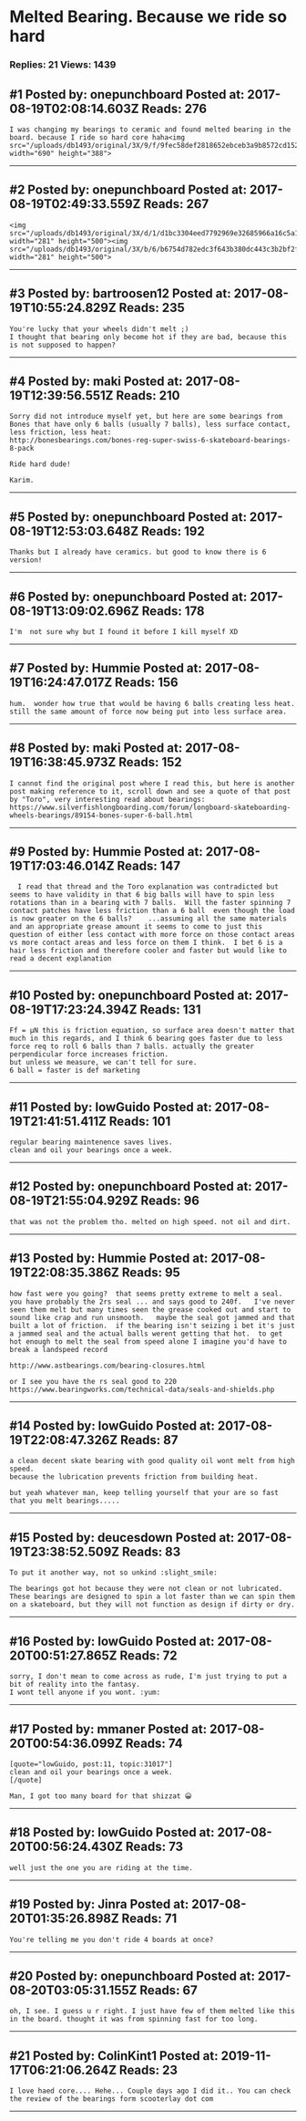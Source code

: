 # Melted Bearing. Because we ride so hard

### Replies: 21 Views: 1439

## \#1 Posted by: onepunchboard Posted at: 2017-08-19T02:08:14.603Z Reads: 276

```
I was changing my bearings to ceramic and found melted bearing in the board. because I ride so hard core haha<img src="/uploads/db1493/original/3X/9/f/9fec58def2818652ebceb3a9b8572cd1524e82b7.jpg" width="690" height="388">
```

---
## \#2 Posted by: onepunchboard Posted at: 2017-08-19T02:49:33.559Z Reads: 267

```
<img src="/uploads/db1493/original/3X/d/1/d1bc3304eed7792969e32685966a16c5a1640465.jpg" width="281" height="500"><img src="/uploads/db1493/original/3X/b/6/b6754d782edc3f643b380dc443c3b2bf2fac05fa.jpg" width="281" height="500">
```

---
## \#3 Posted by: bartroosen12 Posted at: 2017-08-19T10:55:24.829Z Reads: 235

```
You're lucky that your wheels didn't melt ;)
I thought that bearing only become hot if they are bad, because this is not supposed to happen?
```

---
## \#4 Posted by: maki Posted at: 2017-08-19T12:39:56.551Z Reads: 210

```
Sorry did not introduce myself yet, but here are some bearings from Bones that have only 6 balls (usually 7 balls), less surface contact, less friction, less heat:
http://bonesbearings.com/bones-reg-super-swiss-6-skateboard-bearings-8-pack

Ride hard dude!

Karim.
```

---
## \#5 Posted by: onepunchboard Posted at: 2017-08-19T12:53:03.648Z Reads: 192

```
Thanks but I already have ceramics. but good to know there is 6 version!
```

---
## \#6 Posted by: onepunchboard Posted at: 2017-08-19T13:09:02.696Z Reads: 178

```
I'm  not sure why but I found it before I kill myself XD
```

---
## \#7 Posted by: Hummie Posted at: 2017-08-19T16:24:47.017Z Reads: 156

```
hum.  wonder how true that would be having 6 balls creating less heat.  still the same amount of force now being put into less surface area.
```

---
## \#8 Posted by: maki Posted at: 2017-08-19T16:38:45.973Z Reads: 152

```
I cannot find the original post where I read this, but here is another post making reference to it, scroll down and see a quote of that post by "Toro", very interesting read about bearings:
https://www.silverfishlongboarding.com/forum/longboard-skateboarding-wheels-bearings/89154-bones-super-6-ball.html
```

---
## \#9 Posted by: Hummie Posted at: 2017-08-19T17:03:46.014Z Reads: 147

```
  I read that thread and the Toro explanation was contradicted but seems to have validity in that 6 big balls will have to spin less rotations than in a bearing with 7 balls.  Will the faster spinning 7 contact patches have less friction than a 6 ball  even though the load is now greater on the 6 balls?    ...assuming all the same materials and an appropriate grease amount it seems to come to just this question of either less contact with more force on those contact areas vs more contact areas and less force on them I think.  I bet 6 is a hair less friction and therefore cooler and faster but would like to read a decent explanation
```

---
## \#10 Posted by: onepunchboard Posted at: 2017-08-19T17:23:24.394Z Reads: 131

```
Ff = μN this is friction equation, so surface area doesn't matter that much in this regards, and I think 6 bearing goes faster due to less force req to roll 6 balls than 7 balls. actually the greater perpendicular force increases friction. 
but unless we measure, we can't tell for sure. 
6 ball = faster is def marketing
```

---
## \#11 Posted by: lowGuido Posted at: 2017-08-19T21:41:51.411Z Reads: 101

```
regular bearing maintenence saves lives.
clean and oil your bearings once a week.
```

---
## \#12 Posted by: onepunchboard Posted at: 2017-08-19T21:55:04.929Z Reads: 96

```
that was not the problem tho. melted on high speed. not oil and dirt.
```

---
## \#13 Posted by: Hummie Posted at: 2017-08-19T22:08:35.386Z Reads: 95

```
how fast were you going?  that seems pretty extreme to melt a seal. you have probably the 2rs seal ... and says good to 240f.   I've never seen them melt but many times seen the grease cooked out and start to sound like crap and run unsmooth.   maybe the seal got jammed and that built a lot of friction.  if the bearing isn't seizing i bet it's just a jammed seal and the actual balls werent getting that hot.  to get hot enough to melt the seal from speed alone I imagine you'd have to break a landspeed record

http://www.astbearings.com/bearing-closures.html

or I see you have the rs seal good to 220
https://www.bearingworks.com/technical-data/seals-and-shields.php
```

---
## \#14 Posted by: lowGuido Posted at: 2017-08-19T22:08:47.326Z Reads: 87

```
a clean decent skate bearing with good quality oil wont melt from high speed.
because the lubrication prevents friction from building heat.

but yeah whatever man, keep telling yourself that your are so fast that you melt bearings.....
```

---
## \#15 Posted by: deucesdown Posted at: 2017-08-19T23:38:52.509Z Reads: 83

```
To put it another way, not so unkind :slight_smile:

The bearings got hot because they were not clean or not lubricated. These bearings are designed to spin a lot faster than we can spin them on a skateboard, but they will not function as design if dirty or dry.
```

---
## \#16 Posted by: lowGuido Posted at: 2017-08-20T00:51:27.865Z Reads: 72

```
sorry, I don't mean to come across as rude, I'm just trying to put a bit of reality into the fantasy.
I wont tell anyone if you wont. :yum:
```

---
## \#17 Posted by: mmaner Posted at: 2017-08-20T00:54:36.099Z Reads: 74

```
[quote="lowGuido, post:11, topic:31017"]
clean and oil your bearings once a week.
[/quote]

Man, I got too many board for that shizzat 😀
```

---
## \#18 Posted by: lowGuido Posted at: 2017-08-20T00:56:24.430Z Reads: 73

```
well just the one you are riding at the time.
```

---
## \#19 Posted by: Jinra Posted at: 2017-08-20T01:35:26.898Z Reads: 71

```
You're telling me you don't ride 4 boards at once?
```

---
## \#20 Posted by: onepunchboard Posted at: 2017-08-20T03:05:31.155Z Reads: 67

```
oh, I see. I guess u r right. I just have few of them melted like this in the board. thought it was from spinning fast for too long.
```

---
## \#21 Posted by: ColinKint1 Posted at: 2019-11-17T06:21:06.264Z Reads: 23

```
I love haed core.... Hehe... Couple days ago I did it.. You can check the review of the bearings form scooterlay dot com
```

---
